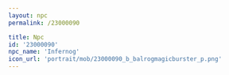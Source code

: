 ```yaml
---
layout: npc
permalink: /23000090

title: Npc
id: '23000090'
npc_name: 'Infernog'
icon_url: 'portrait/mob/23000090_b_balrogmagicburster_p.png'
---
```

